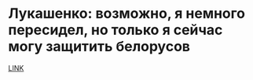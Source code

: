 # Лукашенко: возможно, я немного пересидел, но только я сейчас могу защитить белорусов



[LINK](https://varlamov.ru/4019000.html)